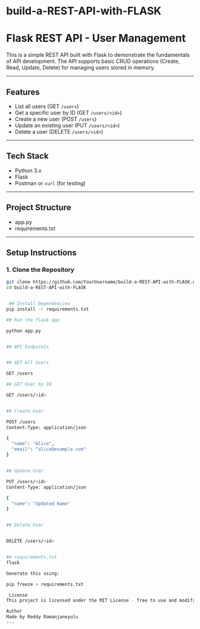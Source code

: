 # build-a-REST-API-with-FLASK

# Flask REST API - User Management

This is a simple REST API built with Flask to demonstrate the fundamentals of API development. The API supports basic CRUD operations (Create, Read, Update, Delete) for managing users stored in memory.

---

##  Features

-  List all users (GET `/users`)
-  Get a specific user by ID (GET `/users/<id>`)
-  Create a new user (POST `/users`)
-  Update an existing user (PUT `/users/<id>`)
-  Delete a user (DELETE `/users/<id>`)

---

##  Tech Stack

- Python 3.x
- Flask
- Postman or `curl` (for testing)

---

##  Project Structure
- app.py
- requirements.txt


---

##  Setup Instructions

### 1. Clone the Repository

```bash
git clone https://github.com/YourUsername/build-a-REST-API-with-FLASK.git
cd build-a-REST-API-with-FLASK


 ## Install Dependencies
pip install -r requirements.txt

## Run the flask app

python app.py


## API Endpoints


## GET All Users

GET /users

## GET User by ID

GET /users/<id>


## Create User

POST /users
Content-Type: application/json

{
  "name": "Alice",
  "email": "alice@example.com"
}


## Update User

PUT /users/<id>
Content-Type: application/json

{
  "name": "Updated Name"
}


## Delete User


DELETE /users/<id>


## requirements.txt
flask

Generate this using:

pip freeze > requirements.txt

 License
This project is licensed under the MIT License - free to use and modify.

Author
Made by Reddy Ramanjaneyulu
---










